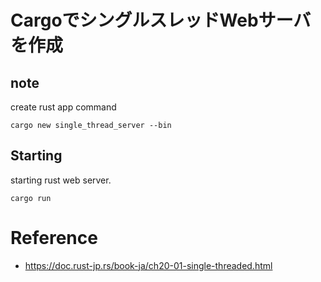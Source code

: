 # CargoでシングルスレッドWebサーバを作成

## note

create rust app command 
```shell
cargo new single_thread_server --bin
```

## Starting

starting rust web server.
```shell
cargo run
```

# Reference
- https://doc.rust-jp.rs/book-ja/ch20-01-single-threaded.html


